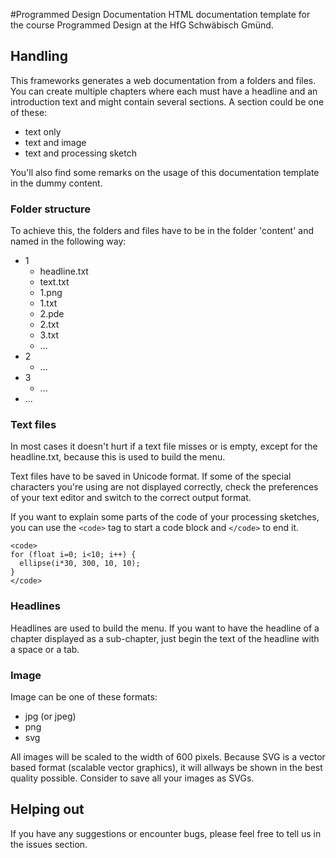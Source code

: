 #Programmed Design Documentation
HTML documentation template for the course Programmed Design at the HfG Schwäbisch Gmünd.

## Handling
This frameworks generates a web documentation from a folders and files. You can create multiple chapters where each must have a headline and an introduction text and might contain several sections. A section could be one of these:
- text only
- text and image
- text and processing sketch

You'll also find some remarks on the usage of this documentation template in the dummy content.

### Folder structure 
To achieve this, the folders and files have to be in the folder 'content' and named in the following way:
* 1
  - headline.txt
  - text.txt
  - 1.png
  - 1.txt
  - 2.pde
  - 2.txt
  - 3.txt
  - ...
* 2
  - ...
* 3 
  - ...
* ...


### Text files
In most cases it doesn't hurt if a text file misses or is empty, except for the headline.txt, because this is used to build the menu.

Text files have to be saved in Unicode format. If some of the special characters you're using are not displayed correctly, check the preferences of your text editor and switch to the correct output format.

If you want to explain some parts of the code of your processing sketches, you can use the `<code>` tag to start a code block and `</code>` to end it. 
```
<code>
for (float i=0; i<10; i++) {
  ellipse(i*30, 300, 10, 10);
}
</code>
```

### Headlines
Headlines are used to build the menu. If you want to have the headline of a chapter displayed as a sub-chapter, just begin the text of the headline with a space or a tab.

### Image
Image can be one of these formats:
* jpg (or jpeg)
* png
* svg

All images will be scaled to the width of 600 pixels. Because SVG is a vector based format (scalable vector graphics), it will allways be shown in the best quality possible. Consider to save all your images as SVGs.

## Helping out
If you have any suggestions or encounter bugs, please feel free to tell us in the issues section.
